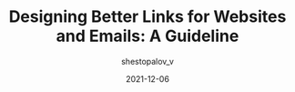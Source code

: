 ---
author: shestopalov_v
date: 2021-12-06
publisher: smashingmag
tags:
  - design
  - hypertext
target_url: https://www.smashingmagazine.com/2021/12/designing-better-links-websites-emails-guideline/
title: "Designing Better Links for Websites and Emails: A Guideline"
---